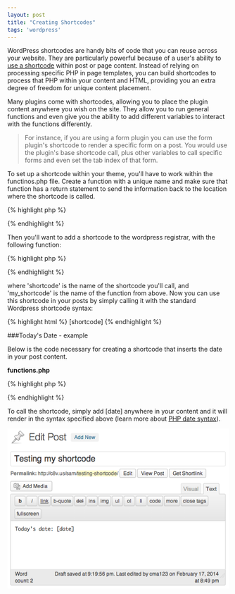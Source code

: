 ```yaml
---
layout: post
title: "Creating Shortcodes"
tags: 'wordpress'
---
```


WordPress shortcodes are handy bits of code that you can reuse across your website. They are particularly powerful because of a user's ability to [use a shortcode](http://codex.wordpress.org/Function_Reference/add_shortcode) within post or page content. Instead of relying on processing specific PHP in page templates, you can build shortcodes to process that PHP within your content and HTML, providing you an extra degree of freedom for unique content placement.

Many plugins come with shortcodes, allowing you to place the plugin content anywhere you wish on the site. They allow you to run general functions and even give you the ability to add different variables to interact with the functions differently.

>For instance, if you are using a form plugin you can use the form plugin's shortcode to render a specific form on a post. You would use the plugin's base shortcode call, plus other variables to call specific forms and even set the tab index of that form.

To set up a shortcode within your theme, you'll have to work within the functinos.php file. Create a function with a unique name and make sure that function has a return statement to send the information back to the location where the shortcode is called. 

{% highlight php %}
<?php
function my_shortcode() {
	$data;
	// necessary code for populating the $data variable
	return $data;
}
?>
{% endhighlight %}

Then you'll want to add a shortcode to the wordpress registrar, with the following function:

{% highlight php %}
<?php add_shortcode('shortcode', 'my_shortcode'); ?>
{% endhighlight %}

where 'shortcode' is the name of the shortcode you'll call, and 'my_shortcode' is the name of the function from above. Now you can use this shortcode in your posts by simply calling it with the standard Wordpress shortcode syntax:

{% highlight html %}
[shortcode]
{% endhighlight %}

###Today's Date - example

Below is the code necessary for creating a shortcode that inserts the date in your post content.

**functions.php**

{% highlight php %}
<?php
function date_shortcode() {
	$date = date("F jS, Y");
	return $date;
}
add_shortcode('date', 'date_shortcode');
?>
{% endhighlight %}

To call the shortcode, simply add [date] anywhere in your content and it will render in the syntax specified above (learn more about [PHP date syntax](http://ca3.php.net/manual/en/function.date.php)). 

![Screenshot of adding a shortcode to the wordpress editor](/images/posts/wordpress-using-shortcode.png)